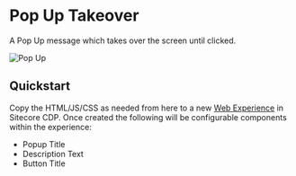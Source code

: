 # Pop Up Takeover
A Pop Up message which takes over the screen until clicked.

![Pop Up](popup-takeover.gif)

## Quickstart
Copy the HTML/JS/CSS as needed from here to a new [Web Experience](https://documentation.boxever.com/docs/using-custom-code) in Sitecore CDP. Once created the following will be configurable components within the experience:
- Popup Title
- Description Text
- Button Title
